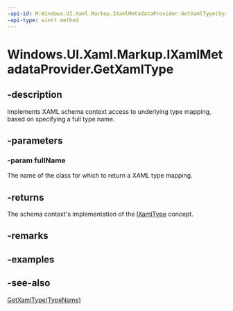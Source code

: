 ```yaml
---
-api-id: M:Windows.UI.Xaml.Markup.IXamlMetadataProvider.GetXamlType(System.String)
-api-type: winrt method
---
```


<!-- Method syntax
public Windows.UI.Xaml.Markup.IXamlType GetXamlType(System.String fullName)
-->

# Windows.UI.Xaml.Markup.IXamlMetadataProvider.GetXamlType

## -description
Implements XAML schema context access to underlying type mapping, based on specifying a full type name.



## -parameters
### -param fullName
The name of the class for which to return a XAML type mapping.

## -returns
The schema context's implementation of the [IXamlType](ixamltype.md) concept.

## -remarks

## -examples

## -see-also
[GetXamlType(TypeName)](ixamlmetadataprovider_getxamltype_1841520233.md)
